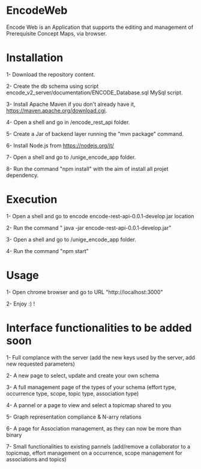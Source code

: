 # EncodeWeb
Encode  Web is an Application that supports the editing and management of Prerequisite Concept Maps, via browser.

# Installation

1- Download the repository content.

2- Create the db schema using script encode_v2_server/documentation/ENCODE_Database.sql MySql script.

3- Install Apache Maven if you don't already have it, https://maven.apache.org/download.cgi.

4- Open a shell and go in /encode_rest_api folder.

5- Create a Jar of backend layer running the "mvn package" command.

6- Install Node.js from https://nodejs.org/it/

7- Open a shell and go to /unige_encode_app folder.

8- Run the command "npm install" with the aim of install all projet dependency.

# Execution

1- Open a shell and go to encode encode-rest-api-0.0.1-develop.jar location

2- Run the command " java -jar encode-rest-api-0.0.1-develop.jar"

3- Open a shell and go to  /unige_encode_app folder.

4- Run the command "npm start"

# Usage

1- Open chrome browser and go to URL "http://localhost:3000"

2- Enjoy :) !

# Interface functionalities to be added soon

1- Full complance with the server (add the new keys used by the server, add new requested parameters)

2- A new page to select, update and create your own schema

3- A full management page of the types of your schema (effort type, occurrence type, scope, topic type, association type)

4- A pannel or a page to view and select a topicmap shared to you

5- Graph representation compliance & N-arry relations

6- A page for Association management, as they can now be more than binary

7- Small functionalities to existing pannels (add/remove a collaborator to a topicmap, effort management on a occurrence, scope management for associations and topics)
